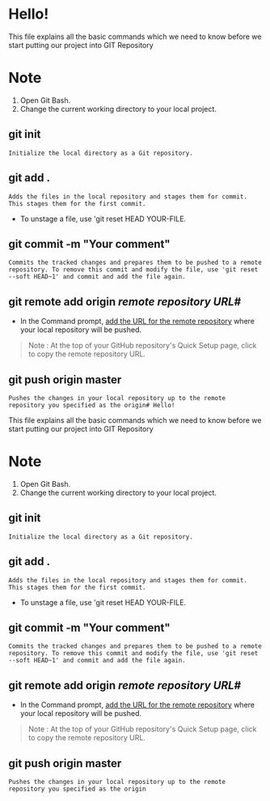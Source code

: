 # Hello!

This file explains all the basic commands which we need to know before we start putting our project into GIT Repository


# Note

 1. Open Git Bash.
 2. Change the current working directory to your local project.


## git init
	Initialize the local directory as a Git repository.

## git add .

	Adds the files in the local repository and stages them for commit. This stages them for the first commit.
	

 - To unstage a file, use 'git reset HEAD YOUR-FILE.

## git commit -m "Your comment"

	Commits the tracked changes and prepares them to be pushed to a remote repository. To remove this commit and modify the file, use 'git reset --soft HEAD~1' and commit and add the file again.


## git remote add origin *remote repository URL#*

- In the Command prompt, [add the URL for the remote repository](https://help.github.com/en/articles/adding-a-remote) where your local repository will be pushed.

> Note : At the top of your GitHub repository's Quick Setup page, click
> to copy the remote repository URL.

## git push origin master

	Pushes the changes in your local repository up to the remote repository you specified as the origin# Hello!

This file explains all the basic commands which we need to know before we start putting our project into GIT Repository


# Note

 1. Open Git Bash.
 2. Change the current working directory to your local project.


## git init
	Initialize the local directory as a Git repository.

## git add .

	Adds the files in the local repository and stages them for commit. This stages them for the first commit.
	

 - To unstage a file, use 'git reset HEAD YOUR-FILE.

## git commit -m "Your comment"

	Commits the tracked changes and prepares them to be pushed to a remote repository. To remove this commit and modify the file, use 'git reset --soft HEAD~1' and commit and add the file again.


## git remote add origin *remote repository URL#*

- In the Command prompt, [add the URL for the remote repository](https://help.github.com/en/articles/adding-a-remote) where your local repository will be pushed.

> Note : At the top of your GitHub repository's Quick Setup page, click
> to copy the remote repository URL.

## git push origin master

	Pushes the changes in your local repository up to the remote repository you specified as the origin